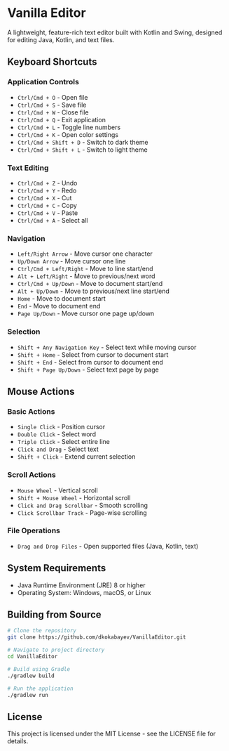 # Vanilla Editor

A lightweight, feature-rich text editor built with Kotlin and Swing, designed for editing Java, Kotlin, and text files.

## Keyboard Shortcuts

### Application Controls
- `Ctrl/Cmd + O` - Open file
- `Ctrl/Cmd + S` - Save file
- `Ctrl/Cmd + W` - Close file
- `Ctrl/Cmd + Q` - Exit application
- `Ctrl/Cmd + L` - Toggle line numbers
- `Ctrl/Cmd + K` - Open color settings
- `Ctrl/Cmd + Shift + D` - Switch to dark theme
- `Ctrl/Cmd + Shift + L` - Switch to light theme

### Text Editing
- `Ctrl/Cmd + Z` - Undo
- `Ctrl/Cmd + Y` - Redo
- `Ctrl/Cmd + X` - Cut
- `Ctrl/Cmd + C` - Copy
- `Ctrl/Cmd + V` - Paste
- `Ctrl/Cmd + A` - Select all

### Navigation
- `Left/Right Arrow` - Move cursor one character
- `Up/Down Arrow` - Move cursor one line
- `Ctrl/Cmd + Left/Right` - Move to line start/end
- `Alt + Left/Right` - Move to previous/next word
- `Ctrl/Cmd + Up/Down` - Move to document start/end
- `Alt + Up/Down` - Move to previous/next line start/end
- `Home` - Move to document start
- `End` - Move to document end
- `Page Up/Down` - Move cursor one page up/down

### Selection
- `Shift + Any Navigation Key` - Select text while moving cursor
- `Shift + Home` - Select from cursor to document start
- `Shift + End` - Select from cursor to document end
- `Shift + Page Up/Down` - Select text page by page

## Mouse Actions

### Basic Actions
- `Single Click` - Position cursor
- `Double Click` - Select word
- `Triple Click` - Select entire line
- `Click and Drag` - Select text
- `Shift + Click` - Extend current selection

### Scroll Actions
- `Mouse Wheel` - Vertical scroll
- `Shift + Mouse Wheel` - Horizontal scroll
- `Click and Drag Scrollbar` - Smooth scrolling
- `Click Scrollbar Track` - Page-wise scrolling

### File Operations
- `Drag and Drop Files` - Open supported files (Java, Kotlin, text)


## System Requirements

- Java Runtime Environment (JRE) 8 or higher
- Operating System: Windows, macOS, or Linux

## Building from Source

```bash
# Clone the repository
git clone https://github.com/dkokabayev/VanillaEditor.git

# Navigate to project directory
cd VanillaEditor

# Build using Gradle
./gradlew build

# Run the application
./gradlew run
```

## License

This project is licensed under the MIT License - see the LICENSE file for details.